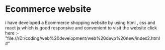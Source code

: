 #  Ecommerce website

i have developed a Ecommerce shopping website by using html , css and react js which is good responsive and convenient to visit the website click here :-"file:///D:/coding/web%20development/web%20devp%20new/index2.html#"
